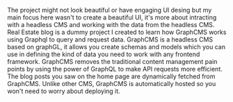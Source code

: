 The project might not look beautiful or have engaging UI desing but my main focus here wasn't to create a beautiful UI, it's more about intracting with a headless CMS and working with the data from the headless CMS.
Real Estate blog is a dummy project I created to learn how GraphCMS works using Graphql to query and request data.
GraphCMS is a headless CMS based on graphGL, it allows you create schemas and models which you can use in defining the kind of data you need to work with any frontend framework.
GraphCMS removes the traditional content management pain points by using the power of GraphQL to make API requests more efficient.
The blog posts you saw on the home page are dynamically fetched from GraphCMS.
Unlike other CMS, GraphCMS is automatically hosted so you won't need to worry about deploying it.
